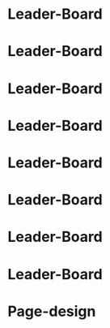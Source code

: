 # Leader-Board
# Leader-Board
# Leader-Board
# Leader-Board
# Leader-Board
# Leader-Board
# Leader-Board
# Leader-Board
# Page-design
